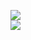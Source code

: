 [![](https://img.shields.io/badge/Made%20With-Github%20Spray-lightgrey.svg?style=for-the-badge&logo=github)](https://github.com/Annihil/github-spray#13861)  
[![](https://i.imgur.com/2DrTn0Z.gif)](https://github.com/Annihil/github-spray)